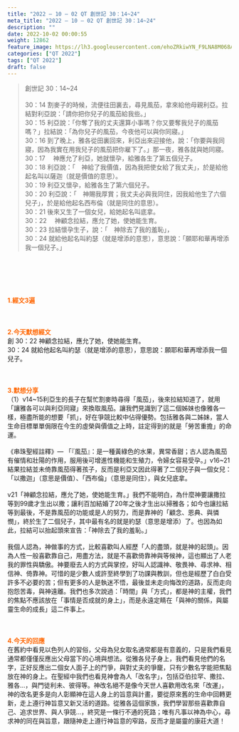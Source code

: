 ```yaml
---
title: "2022 – 10 – 02 QT 創世記 30：14~24"
meta_title: "2022 – 10 – 02 QT 創世記 30：14~24"
description: ""
date: 2022-10-02 00:00:55
weight: 12862
feature_image: https://lh3.googleusercontent.com/ehoZRkiwYN_F9LNA8M068AYxt73EavCZno-PD1cJRuf5BbSkQVUWr3gNEbt5kSs28Pb_Elg17kSrtf9ybWvojWoMV6I4tPM3vGRGDq6GkKkPdL2Gut4QAIw4-uykKUAtNiKgQKntvsU=w800
categories: ["QT 2022"]
tags: ["QT 2022"]
draft: false
---
```


<blockquote>創世記 30：14~24<br />
<br />
30：14 割麥子的時候，流便往田裏去，尋見風茄，拿來給他母親利亞。拉結對利亞說：「請你把你兒子的風茄給我些。」<br />
30：15 利亞說：「你奪了我的丈夫還算小事嗎？你又要奪我兒子的風茄嗎？」拉結說：「為你兒子的風茄，今夜他可以與你同寢。」<br />
30：16 到了晚上，雅各從田裏回來，利亞出來迎接他，說：「你要與我同寢，因為我實在用我兒子的風茄把你雇下了。」那一夜，雅各就與她同寢。<br />
30：17 　神應允了利亞，她就懷孕，給雅各生了第五個兒子。<br />
30：18 利亞說：「　神給了我價值，因為我把使女給了我丈夫」，於是給他起名叫以薩迦（就是價值的意思）。<br />
30：19 利亞又懷孕，給雅各生了第六個兒子。<br />
30：20 利亞說：「　神賜我厚賞；我丈夫必與我同住，因我給他生了六個兒子」，於是給他起名西布倫（就是同住的意思）。<br />
30：21 後來又生了一個女兒，給她起名叫底拿。<br />
30：22 　神顧念拉結，應允了她，使她能生育。<br />
30：23 拉結懷孕生子，說：「　神除去了我的羞恥」，<br />
30：24 就給他起名叫約瑟（就是增添的意思），意思說：「願耶和華再增添我一個兒子。」</blockquote><br />
&nbsp;<br />
<br />
&nbsp;<br />
<br />
<span style="color: #ff6600;"><strong>1.經文3遍</strong></span><br />
<br />
&nbsp;<br />
<br />
<span style="color: #ff6600;"><strong>2.今天默想經文<br />
</strong></span>創 30：22 神顧念拉結，應允了她，使她能生育。<br />
30：24 就給他起名叫約瑟（就是增添的意思），意思說：願耶和華再增添我一個兒子。<br />
<br />
&nbsp;<br />
<br />
<strong><span style="color: #ff6600;">3.默想分享<br />
</span></strong>（1）v14~15利亞生的長子在幫忙割麥時尋得「風茄」，後來拉結知道了，就用「讓雅各可以與利亞同寢」來換取風茄。讓我們見識到了這二個姊妹也像雅各一樣，極盡所能的想要「抓」，好在爭競比較中佔得優勢。包括雅各與二姊妹，當人生命目標單單侷限在今生的虛榮與價值之上時，註定得到的就是「勞苦重擔」的命運。<br />
<br />
《串珠聖經註釋》— 「『風茄』：是一種黃綠色的水果，異常香甜；古人認為風茄有催情和壯陽的作用，服用後可增進性機能和生殖力，令婦女容易受孕。」v16~21結果拉結並未倚靠風茄得著孩子，反而是利亞又因此得著了二個兒子與一個女兒：「以撒迦」（意思是價值）、「西布倫」（意思是同住），與女兒底拿。<br />
<br />
v21「神顧念拉結，應允了她，使她能生育。」我們不能明白，為什麼神要讓撒拉等到99歲才生出以撒；讓利百加結婚了20年之後才生出以掃雅各；如今也讓拉結等到最後，不是靠風茄的功能或是人的努力，而是靠神的「顧念、恩典、與憐憫」，終於生了二個兒子，其中最有名的就是約瑟（意思是增添）了。也因為如此，拉結可以抬起頭來宣告：「神除去了我的羞恥。」<br />
<br />
我個人認為，神做事的方式，比較喜歡叫人經歷「人的盡頭，就是神的起頭」。因為人性一般喜歡靠自己，用盡方法，就是不喜歡倚靠神與等候神，這也顯出了人老我的罪性與驕傲。神要廢去人的方式與掌控，好叫人認識神、敬畏神、尋求神、相信神、倚靠神。可惜的是少數人或許至終學到了功課與教訓，但也是經歷了白白受許多不必要的苦；但有更多的人是執迷不悟，最後並未走向悔改的道路，反而走向抱怨苦毒，與神遠離。我們也多次說過：「時間」與「方式」，都是神的主權，我們的焦點不應該放在「事情是否成就的身上」，而是永遠定睛在「與神的關係，與屬靈生命的成長」這二件事上。<br />
<br />
&nbsp;<br />
<br />
<strong><span style="color: #ff6600;">4.今天的回應<br />
</span></strong>在舊約中看見以色列人的習俗，父母為兒女取名通常都是有意義的，只是我們看見通常都僅僅反應出父母當下的心境與想法。從雅各兒子身上，我們看見他們的名字，正好反應出二個女人面子上的鬥爭，與對丈夫的爭竉，只有少數名字能把焦點放在神的身上。在聖經中我們也看見神會為人「改名字」，包括亞伯拉罕、撒拉、雅各…，與門徒利未、彼得等。神改名絕不是像今天世人喜歡用改名來「改運」，神的改名更多是向人彰顯神在這人身上的旨意與計畫，要從原來舊的生命中回轉更新，走上遵行神旨意又新又活的道路。從雅各這個家族，我們學習那些喜歡靠自己、追求世界、與人爭競…，終究是一條行不通的死路；唯有凡事以神為中心，尋求神的同在與旨意，跟隨神走上遵行神旨意的窄路，反而才是屬靈的康莊大道！
        
